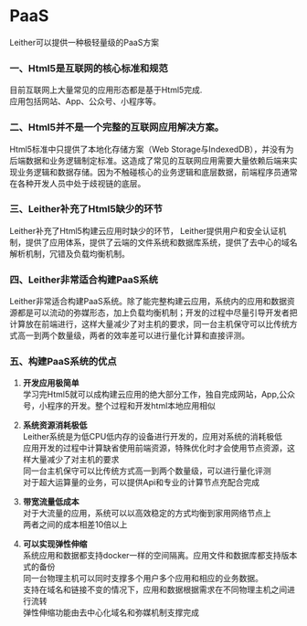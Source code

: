 PaaS
========
Leither可以提供一种极轻量级的PaaS方案  

### 一、Html5是互联网的核心标准和规范  

目前互联网上大量常见的应用形态都是基于Html5完成.  
应用包括网站、App、公众号、小程序等。  

### 二、Html5并不是一个完整的互联网应用解决方案。  
Html5标准中只提供了本地化存储方案（Web Storage与IndexedDB），并没有为后端数据和业务逻辑制定标准。这造成了常见的互联网应用需要大量依赖后端来实现业务逻辑和数据存储。因为不触碰核心的业务逻辑和底层数据，前端程序员通常在各种开发人员中处于歧视链的底层。  

### 三、Leither补充了Html5缺少的环节  
Leither补充了Html5构建云应用时缺少的环节， Leither提供用户和安全认证机制，提供了应用体系，提供了云端的文件系统和数据库系统，提供了去中心的域名解析机制，冗错及负载均衡机制。

### 四、Leither非常适合构建PaaS系统  
Leither非常适合构建PaaS系统。除了能完整构建云应用，系统内的应用和数据资源都是可以流动的弥媒形态，加上负载均衡机制；开发的过程中尽量引导开发者把计算放在前端进行，这样大量减少了对主机的要求，同一台主机保守可以比传统方式高一到两个数量级，两者的效率差可以进行量化计算和直接评测。

### 五、构建PaaS系统的优点  
1. **开发应用极简单**  
学习完Html5就可以成构建云应用的绝大部分工作，独自完成网站，App,公众号，小程序的开发。整个过程和开发html本地应用相似  

2. **系统资源消耗极低**  
Leither系统是为低CPU低内存的设备进行开发的，应用对系统的消耗极低  
应用开发的过程中计算缺省使用前端资源，特殊优化时才会使用节点资源，这样大量减少了对主机的要求  
同一台主机保守可以比传统方式高一到两个数量级，可以进行量化评测  
对于超大运算量的业务，可以提供Api和专业的计算节点充配合完成  

3. **带宽流量低成本**  
对于大流量的应用，系统可以以高效稳定的方式均衡到家用网络节点上  
两者之间的成本相差10倍以上  

4. **可以实现弹性伸缩**  
系统应用和数据都支持docker一样的空间隔离。应用文件和数据库都支持版本式的备份  
同一台物理主机可以同时支撑多个用户多个应用和相应的业务数据。  
支持在域名和链接不变的情况下，应用和数据根据需求在不同物理主机之间进行流转  
弹性伸缩功能由去中心化域名和弥媒机制支撑完成

